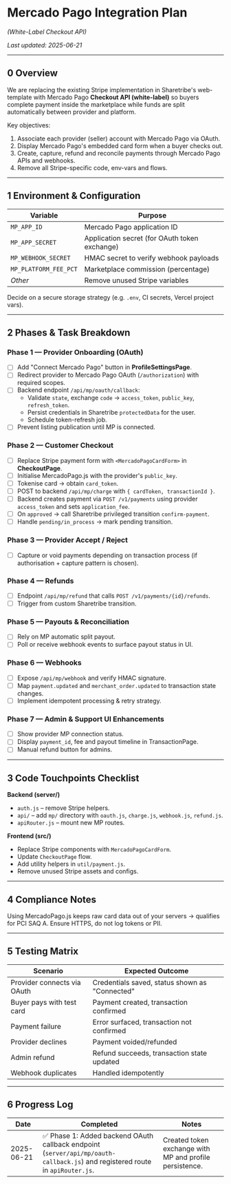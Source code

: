 # Mercado Pago Integration Plan

_(White-Label Checkout API)_

_Last updated: 2025-06-21_

---

## 0 Overview

We are replacing the existing Stripe implementation in Sharetribe's web-template with Mercado Pago
**Checkout API (white-label)** so buyers complete payment inside the marketplace while funds are
split automatically between provider and platform.

Key objectives:

1. Associate each provider (seller) account with Mercado Pago via OAuth.
2. Display Mercado Pago's embedded card form when a buyer checks out.
3. Create, capture, refund and reconcile payments through Mercado Pago APIs and webhooks.
4. Remove all Stripe-specific code, env-vars and flows.

---

## 1 Environment & Configuration

| Variable              | Purpose                                       |
| --------------------- | --------------------------------------------- |
| `MP_APP_ID`           | Mercado Pago application ID                   |
| `MP_APP_SECRET`       | Application secret (for OAuth token exchange) |
| `MP_WEBHOOK_SECRET`   | HMAC secret to verify webhook payloads        |
| `MP_PLATFORM_FEE_PCT` | Marketplace commission (percentage)           |
| _Other_               | Remove unused Stripe variables                |

Decide on a secure storage strategy (e.g. `.env`, CI secrets, Vercel project vars).

---

## 2 Phases & Task Breakdown

### Phase 1 — Provider Onboarding (OAuth)

- [ ] Add "Connect Mercado Pago" button in **ProfileSettingsPage**.
- [ ] Redirect provider to Mercado Pago OAuth (`/authorization`) with required scopes.
- [ ] Backend endpoint `/api/mp/oauth/callback`:
  - Validate `state`, exchange `code` → `access_token`, `public_key`, `refresh_token`.
  - Persist credentials in Sharetribe `protectedData` for the user.
  - Schedule token-refresh job.
- [ ] Prevent listing publication until MP is connected.

### Phase 2 — Customer Checkout

- [ ] Replace Stripe payment form with `<MercadoPagoCardForm>` in **CheckoutPage**.
- [ ] Initialise MercadoPago.js with the provider's `public_key`.
- [ ] Tokenise card → obtain `card_token`.
- [ ] POST to backend `/api/mp/charge` with `{ cardToken, transactionId }`.
- [ ] Backend creates payment via `POST /v1/payments` using provider `access_token` and sets
      `application_fee`.
- [ ] On `approved` → call Sharetribe privileged transition `confirm-payment`.
- [ ] Handle `pending/in_process` → mark pending transition.

### Phase 3 — Provider Accept / Reject

- [ ] Capture or void payments depending on transaction process (if authorisation + capture pattern
      is chosen).

### Phase 4 — Refunds

- [ ] Endpoint `/api/mp/refund` that calls `POST /v1/payments/{id}/refunds`.
- [ ] Trigger from custom Sharetribe transition.

### Phase 5 — Payouts & Reconciliation

- [ ] Rely on MP automatic split payout.
- [ ] Poll or receive webhook events to surface payout status in UI.

### Phase 6 — Webhooks

- [ ] Expose `/api/mp/webhook` and verify HMAC signature.
- [ ] Map `payment.updated` and `merchant_order.updated` to transaction state changes.
- [ ] Implement idempotent processing & retry strategy.

### Phase 7 — Admin & Support UI Enhancements

- [ ] Show provider MP connection status.
- [ ] Display `payment_id`, fee and payout timeline in TransactionPage.
- [ ] Manual refund button for admins.

---

## 3 Code Touchpoints Checklist

**Backend (server/)**

- `auth.js` – remove Stripe helpers.
- `api/` – add `mp/` directory with `oauth.js`, `charge.js`, `webhook.js`, `refund.js`.
- `apiRouter.js` – mount new MP routes.

**Frontend (src/)**

- Replace Stripe components with `MercadoPagoCardForm`.
- Update `CheckoutPage` flow.
- Add utility helpers in `util/payment.js`.
- Remove unused Stripe assets and configs.

---

## 4 Compliance Notes

Using MercadoPago.js keeps raw card data out of your servers → qualifies for PCI SAQ A. Ensure
HTTPS, do not log tokens or PII.

---

## 5 Testing Matrix

| Scenario                    | Expected Outcome                               |
| --------------------------- | ---------------------------------------------- |
| Provider connects via OAuth | Credentials saved, status shown as "Connected" |
| Buyer pays with test card   | Payment created, transaction confirmed         |
| Payment failure             | Error surfaced, transaction not confirmed      |
| Provider declines           | Payment voided/refunded                        |
| Admin refund                | Refund succeeds, transaction state updated     |
| Webhook duplicates          | Handled idempotently                           |

---

## 6 Progress Log

| Date       | Completed                                                                                                                     | Notes                                                   |
| ---------- | ----------------------------------------------------------------------------------------------------------------------------- | ------------------------------------------------------- |
| 2025-06-21 | ✅ Phase 1: Added backend OAuth callback endpoint (`server/api/mp/oauth-callback.js`) and registered route in `apiRouter.js`. | Created token exchange with MP and profile persistence. |
